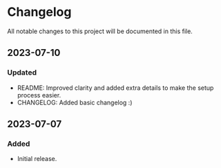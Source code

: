 # Changelog

All notable changes to this project will be documented in this file.

## 2023-07-10

### Updated

- README: Improved clarity and added extra details to make the setup process easier.
- CHANGELOG: Added basic changelog :)

## 2023-07-07

### Added

- Initial release.

